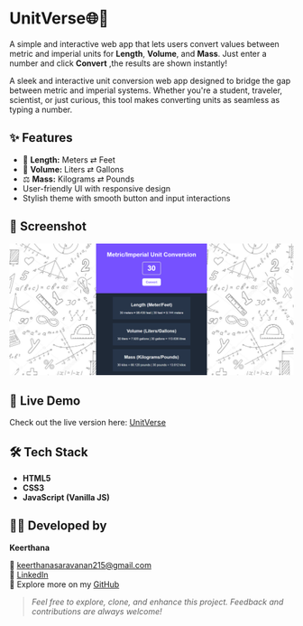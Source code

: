 # UnitVerse🌐🔁

A simple and interactive web app that lets users convert values between metric and imperial units for **Length**, **Volume**, and **Mass**. Just enter a number and click **Convert** ,the results are shown instantly!


A sleek and interactive unit conversion web app designed to bridge the gap between metric and imperial systems. Whether you're a student, traveler, scientist, or just curious, this tool makes converting units as seamless as typing a number.

## ✨ Features
- 📏 **Length:** Meters ⇄ Feet  
- 🧪 **Volume:** Liters ⇄ Gallons  
- ⚖️ **Mass:** Kilograms ⇄ Pounds  
- User-friendly UI with responsive design  
- Stylish theme with smooth button and input interactions  

## 📸 Screenshot
![App Output](https://github.com/S-KeerthanaDharshini/UnitVerse/blob/main/Metric%20Unit%20Converter/output.png)

## 🚀 Live Demo
Check out the live version here: [UnitVerse](https://cheerful-stroopwafel-381110.netlify.app)

## 🛠️ Tech Stack
- **HTML5**  
- **CSS3**  
- **JavaScript (Vanilla JS)**  



## 👩‍💻 Developed by
**Keerthana** 


📧 keerthanasaravanan215@gmail.com  
🔗 [LinkedIn](https://www.linkedin.com/in/keerthana-saravanan-a8647923b/)  
🐙 Explore more on my [GitHub](https://github.com/)



> _Feel free to explore, clone, and enhance this project. Feedback and contributions are always welcome!_



